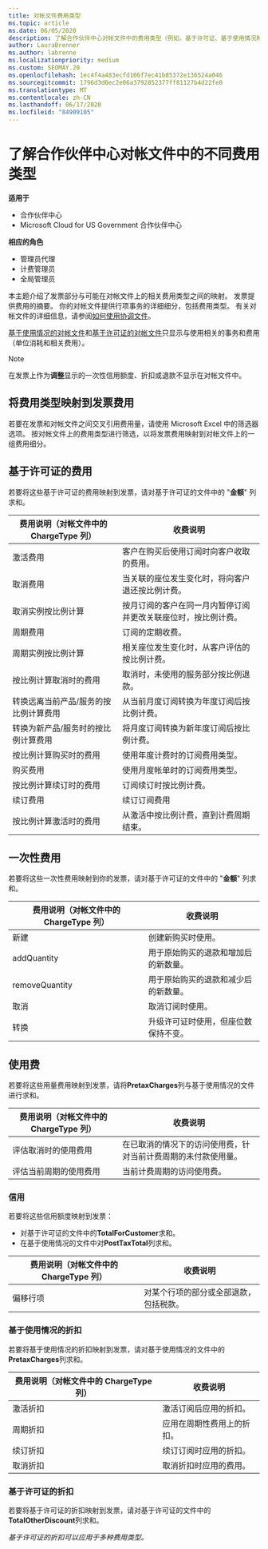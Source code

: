 ```yaml
---
title: 对帐文件费用类型
ms.topic: article
ms.date: 06/05/2020
description: 了解合作伙伴中心对帐文件中的费用类型（例如，基于许可证、基于使用情况和一次性）、信用额度和折扣。
author: LauraBrenner
ms.author: labrenne
ms.localizationpriority: medium
ms.custom: SEOMAY.20
ms.openlocfilehash: 1ec4f4a483ecfd106f7ec41b85372e136524a046
ms.sourcegitcommit: 1796d3d0ec2e06a3792852377ff81127b4d22fe0
ms.translationtype: MT
ms.contentlocale: zh-CN
ms.lasthandoff: 06/17/2020
ms.locfileid: "84909105"
---
```

# <a name="understand-the-different-charge-types-in-partner-center-reconciliation-files"></a>了解合作伙伴中心对帐文件中的不同费用类型

**适用于**

- 合作伙伴中心
- Microsoft Cloud for US Government 合作伙伴中心

**相应的角色**

- 管理员代理
- 计费管理员
- 全局管理员

本主题介绍了发票部分与可能在对帐文件上的相关费用类型之间的映射。 发票提供费用的摘要。 你的对帐文件提供行项事务的详细细分，包括费用类型。 有关对帐文件的详细信息，请参阅[如何使用协调文件](use-the-reconciliation-files.md)。

[基于使用情况的对帐文件](usage-based-recon-files.md)和[基于许可证的对帐文件](license-based-recon-files.md)只显示与使用相关的事务和费用（单位消耗和相关费用）。

> [!NOTE]
> 在发票上作为**调整**显示的一次性信用额度、折扣或退款不显示在对帐文件中。

## <a name="map-charge-types-to-invoice-charges"></a>将费用类型映射到发票费用

若要在发票和对帐文件之间交叉引用费用量，请使用 Microsoft Excel 中的筛选器选项。 按对帐文件上的费用类型进行筛选，以将发票费用映射到对帐文件上的一组费用细分。

## <a name="license-based-charges"></a>基于许可证的费用

若要将这些基于许可证的费用映射到发票，请对基于许可证的文件中的 "**金额**" 列求和。

| 费用说明（对帐文件中的 ChargeType 列） | 收费说明 |
| ------------------------------------------------------------- | ------------------ |
| 激活费用 | 客户在购买后使用订阅时向客户收取的费用。 |
| 取消费用 | 当关联的座位发生变化时，将向客户退还按比例计费。 |
| 取消实例按比例计算 | 按月订阅的客户在同一月内暂停订阅并更改关联座位时，按比例计费。 |
| 周期费用 | 订阅的定期收费。 |
| 周期实例按比例计算 | 相关座位发生变化时，从客户评估的按比例计费。 |
| 按比例计算取消时的费用 | 取消时，未使用的服务部分按比例退款。 |
| 转换远离当前产品/服务的按比例计算费用 | 从当前月度订阅转换为年度订阅后按比例计费。 |
| 转换为新产品/服务时的按比例计算费用 | 将月度订阅转换为新年度订阅后按比例计费。 |
| 按比例计算购买时的费用 | 使用年度计费时的订阅费用类型。 |
| 购买费用 | 使用月度帐单时的订阅费用类型。 |
| 按比例计算续订时的费用 | 订阅续订时按比例计费。 |
| 续订费用 | 续订订阅费用 |
| 按比例计算激活时的费用 | 从激活中按比例计费，直到计费周期结束。 |

## <a name="one-time-charges"></a>一次性费用

若要将这些一次性费用映射到你的发票，请对基于许可证的文件中的 "**金额**" 列求和。

| 费用说明（对帐文件中的 ChargeType 列） | 收费说明 |
| ------------------------------------------------------------- | ------------------ |
| 新建 | 创建新购买时使用。 |
| addQuantity | 用于原始购买的退款和增加后的新数量。 |
| removeQuantity | 用于原始购买的退款和减少后的新数量。 |
| 取消 | 取消订阅时使用。 |
| 转换 | 升级许可证时使用，但座位数保持不变。 |

## <a name="usage-charges"></a>使用费

若要将这些用量费用映射到发票，请将**PretaxCharges**列与基于使用情况的文件进行求和。

| 费用说明（对帐文件中的 ChargeType 列） | 收费说明 |
| ------------------------------------------------------------- | ------------------ |
| 评估取消时的使用费用 | 在已取消的情况下的访问使用费，针对当前计费周期的未付款使用量。 |
| 评估当前周期的使用费用 | 当前计费周期的访问使用费。 |

### <a name="credits"></a>信用

若要将这些信用额度映射到发票：

- 对基于许可证的文件中的**TotalForCustomer**求和。
- 在基于使用情况的文件中对**PostTaxTotal**列求和。

| 费用说明（对帐文件中的 ChargeType 列） | 收费说明 |
| ------------------------------------------------------------- | ------------------ |
| 偏移行项 | 对某个行项的部分或全部退款，包括税款。 |

### <a name="usage-based-discounts"></a>基于使用情况的折扣

若要将基于使用情况的折扣映射到发票，请对基于使用情况的文件中的**PretaxCharges**列求和。

| 费用说明（对帐文件中的 ChargeType 列） | 收费说明 |
| ------------------------------------------------------------- | ------------------ |
| 激活折扣 | 激活订阅后应用的折扣。 |
| 周期折扣 | 应用在周期性费用上的折扣。 |
| 续订折扣 | 续订订阅时应用的折扣。 |
| 取消折扣 | 取消折扣时应用的费用。 |

### <a name="license-based-discounts"></a>基于许可证的折扣

若要将基于许可证的折扣映射到发票，请对基于许可证的文件中的**TotalOtherDiscount**列求和。

*基于许可证的折扣可以应用于多种费用类型。*
